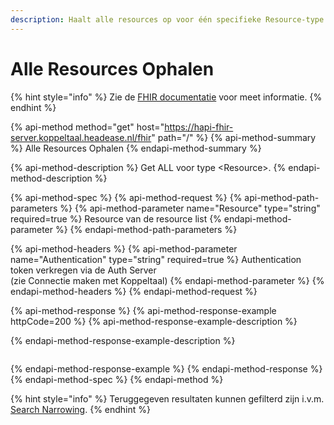 ```yaml
---
description: Haalt alle resources op voor één specifieke Resource-type
---
```


# Alle Resources Ophalen

{% hint style="info" %}
Zie de [FHIR documentatie](https://www.hl7.org/fhir/http.html#read) voor meet informatie.
{% endhint %}

{% api-method method="get" host="https://hapi-fhir-server.koppeltaal.headease.nl/fhir" path="/<Resource>" %}
{% api-method-summary %}
Alle Resources Ophalen
{% endapi-method-summary %}

{% api-method-description %}
Get ALL voor type &lt;Resource&gt;. 
{% endapi-method-description %}

{% api-method-spec %}
{% api-method-request %}
{% api-method-path-parameters %}
{% api-method-parameter name="Resource" type="string" required=true %}
Resource van de resource list
{% endapi-method-parameter %}
{% endapi-method-path-parameters %}

{% api-method-headers %}
{% api-method-parameter name="Authentication" type="string" required=true %}
Authentication token verkregen via de Auth Server   
\(zie Connectie maken met Koppeltaal\)
{% endapi-method-parameter %}
{% endapi-method-headers %}
{% endapi-method-request %}

{% api-method-response %}
{% api-method-response-example httpCode=200 %}
{% api-method-response-example-description %}

{% endapi-method-response-example-description %}

```

```
{% endapi-method-response-example %}
{% endapi-method-response %}
{% endapi-method-spec %}
{% endapi-method %}

{% hint style="info" %}
Teruggegeven resultaten kunnen gefilterd zijn i.v.m. [Search Narrowing](../../../domeinbeheer/rollen-beheren/search-narrowing.md).
{% endhint %}

